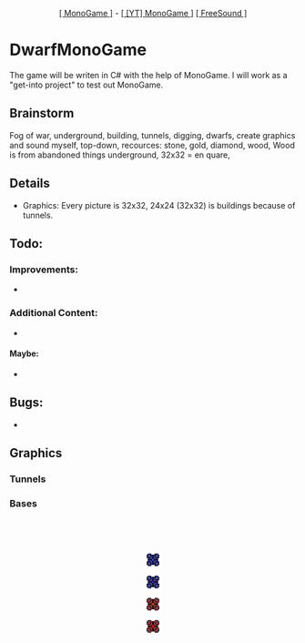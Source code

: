 <p align="center">
  <a href="http://www.monogame.net/">[ MonoGame ]</a> -
  <a href="https://www.youtube.com/watch?v=N6r87rGDFV8">[ [YT] MonoGame ]</a>
  <a href="freesound.org">[ FreeSound ]</a>
</p>

# DwarfMonoGame #
The game will be writen in C# with the help of MonoGame. I will work as a "get-into project" to test out MonoGame.

## Brainstorm ##
Fog of war, underground, building, tunnels, digging, dwarfs, create graphics and sound myself, top-down, recources: stone, gold, diamond, wood, Wood is from abandoned things underground, 32x32 = en quare, 

## Details ##
- Graphics: Every picture is 32x32, 24x24 (32x32) is buildings because of tunnels.

## Todo: ##
### Improvements: ###
- 

### Additional Content: ###
- 

#### Maybe: ####
- 

## Bugs: ##
-

## Graphics ##
### Tunnels ###

### Bases ###
<h1 align="center">
  <br>
  <a href="https://github.com/judo347/DwarfMonoGame"><img       src="https://github.com/judo347/DwarfMonoGame/blob/master/img/buildings/base/baseBlueIdle.png" width="32"></a>
  <br>
   <a href="https://github.com/judo347/DwarfMonoGame"><img src="https://github.com/judo347/DwarfMonoGame/blob/master/img/buildings/base/baseBlueWorking.png" width="32"></a>
  <br>
   <a href="https://github.com/judo347/DwarfMonoGame"><img src="https://github.com/judo347/DwarfMonoGame/blob/master/img/buildings/base/baseRedIdle.png" width="32"></a>
  <br>
   <a href="https://github.com/judo347/DwarfMonoGame"><img src="https://github.com/judo347/DwarfMonoGame/blob/master/img/buildings/base/baseRedWorking.png" width="32"></a>
  <br>
</h1>
  
